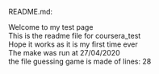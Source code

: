 README.md:
	<p>Welcome to my test page<br>This is the readme file for coursera_test<br>Hope it works as it is my first time ever<br>The make was run at 27/04/2020<br>the file guessing game is made of lines: 28 </p>
